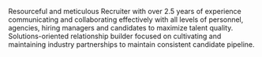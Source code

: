Resourceful and meticulous Recruiter with over 2.5 years of experience communicating and collaborating effectively with all levels of personnel, agencies, hiring managers and candidates to maximize talent quality. Solutions-oriented relationship builder focused on cultivating and maintaining industry partnerships to maintain consistent candidate pipeline.

<!---
keertikarmuse/keertikarmuse is a ✨ special ✨ repository because its `README.md` (this file) appears on your GitHub profile.
You can click the Preview link to take a look at your changes.
--->
